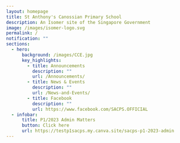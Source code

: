 ```yaml
---
layout: homepage
title: St Anthony's Canossian Primary School
description: An Isomer site of the Singapore Government
image: /images/isomer-logo.svg
permalink: /
notification: ""
sections:
  - hero:
      background: /images/CCE.jpg
      key_highlights:
        - title: Announcements
          description: ""
          url: /Announcements/
        - title: News & Events
          description: ""
          url: /News-and-Events/
        - title: Facebook
          description: ""
          url: https://www.facebook.com/SACPS.OFFICIAL
  - infobar:
      title: P1/2023 Admin Matters
      button: Click here
      url: https://testp1sacps.my.canva.site/sacps-p1-2023-admin
---
```

